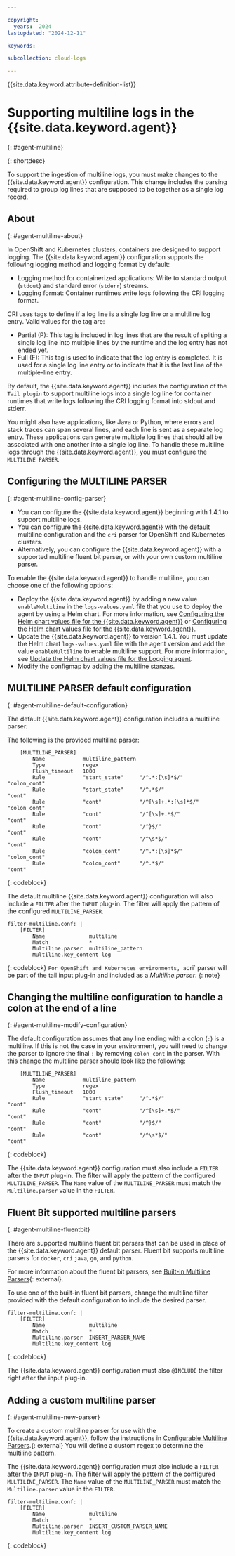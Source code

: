 ```yaml
---

copyright:
  years:  2024
lastupdated: "2024-12-11"

keywords:

subcollection: cloud-logs

---
```


{{site.data.keyword.attribute-definition-list}}


# Supporting multiline logs in the {{site.data.keyword.agent}}
{: #agent-multiline}


{: shortdesc}


To support the ingestion of multiline logs, you must make changes to the {{site.data.keyword.agent}} configuration. This change includes the parsing required to group log lines that are supposed to be together as a single log record.



## About
{: #agent-multiline-about}

In OpenShift and Kubernetes clusters, containers are designed to support logging. The {{site.data.keyword.agent}} configuration supports the following logging method and logging format by default:
- Logging method for containerized applications: Write to standard output (`stdout`) and standard error (`stderr`) streams.
- Logging format: Container runtimes write logs following the CRI logging format.

CRI uses tags to define if a log line is a single log line or a multiline log entry. Valid values for the tag are:
- Partial (P): This tag is included in log lines that are the result of spliting a single log line into multiple lines by the runtime and the log entry has not ended yet.
- Full (F): This tag is used to indicate that the log entry is completed. It is used for a single log line entry or to indicate that it is the last line of the multiple-line entry.

By default, the {{site.data.keyword.agent}} includes the configuration of the `Tail plugin` to support multiline logs into a single log line for container runtimes that write logs following the CRI logging format into stdout and stderr.

You might also have applications, like Java or Python, where errors and stack traces can span several lines, and each line is sent as a separate log entry. These applications can generate multiple log lines that should all be associated with one another into a single log line. To handle these multiline logs through the {{site.data.keyword.agent}}, you must configure the `MULTILINE PARSER`.



## Configuring the MULTILINE PARSER
{: #agent-multiline-config-parser}


- You can configure the {{site.data.keyword.agent}} beginning with 1.4.1 to support multiline logs.
- You can configure the {{site.data.keyword.agent}} with the default multiline configuration and the `cri` parser for OpenShift and Kubernetes clusters.
- Alternatively, you can configure the {{site.data.keyword.agent}} with a supported multiline fluent bit parser, or with your own custom multiline parser.

To enable the {{site.data.keyword.agent}} to handle multiline, you can choose one of the following options:
- Deploy the {{site.data.keyword.agent}} by adding a new value `enableMultiline` in the `logs-values.yaml` file that you use to deploy the agent by using a Helm chart. For more information, see [Configuring the Helm chart values file for the {{site.data.keyword.agent}}](/docs/cloud-logs?topic=cloud-logs-agent-helm-os-deploy#agent-helm-os-deploy-step2) or [Configuring the Helm chart values file for the {{site.data.keyword.agent}}](/docs/cloud-logs?topic=cloud-logs-agent-helm-kube-deploy#agent-helm-kube-deploy-step2).
- Update the {{site.data.keyword.agent}} to version 1.4.1. You must update the Helm chart `logs-values.yaml` file with the agent version and add the value `enableMultiline` to enable multiline support. For more information, see [Update the Helm chart values file for the Logging agent](/docs/cloud-logs?topic=cloud-logs-agent-helm-update#agent-helm-update-step1).
- Modify the configmap by adding the multiline stanzas.


## MULTILINE PARSER default configuration
{: #agent-multiline-default-configuration}

The default {{site.data.keyword.agent}} configuration includes a multiline parser.

The following is the provided multiline parser:

```text
    [MULTILINE_PARSER]
        Name            multiline_pattern
        Type            regex
        Flush_timeout   1000
        Rule            "start_state"     "/^.*:[\s]*$/"               "colon_cont"
        Rule            "start_state"     "/^.*$/"                     "cont"
        Rule            "cont"            "/^[\s]+.*:[\s]*$/"          "colon_cont"
        Rule            "cont"            "/^[\s]+.*$/"                "cont"
        Rule            "cont"            "/^}$/"                      "cont"
        Rule            "cont"            "/^\s*$/"                    "cont"
        Rule            "colon_cont"      "/^.*:[\s]*$/"               "colon_cont"
        Rule            "colon_cont"      "/^.*$/"                     "cont"
```
{: codeblock}

The default multiline {{site.data.keyword.agent}} configuration will also include a `FILTER` after the `INPUT` plug-in. The filter will apply the pattern of the configured `MULTILINE_PARSER`.

```text
filter-multiline.conf: |
    [FILTER]
        Name              multiline
        Match             *
        Multiline.parser  multiline_pattern
        Multiline.key_content log
```
{: codeblock}
`
For OpenShift and Kubernetes environments, a `cri` parser will be part of the tail input plug-in and included as a *Multiline.parser*.
{: note}

## Changing the multiline configuration to handle a colon at the end of a line
{: #agent-multiline-modify-configuration}

The default configuration assumes that any line ending with a colon (`:`) is a multiline. If this is not the case in your environment, you will need to change the parser to ignore the final `:` by removing `colon_cont` in the parser. With this change the multiline parser should look like the following:

```text
    [MULTILINE_PARSER]
        Name            multiline_pattern
        Type            regex
        Flush_timeout   1000
        Rule            "start_state"     "/^.*$/"                     "cont"
        Rule            "cont"            "/^[\s]+.*$/"                "cont"
        Rule            "cont"            "/^}$/"                      "cont"
        Rule            "cont"            "/^\s*$/"                    "cont"
```
{: codeblock}

The {{site.data.keyword.agent}} configuration must also include a `FILTER` after the `INPUT` plug-in. The filter will apply the pattern of the configured `MULTILINE_PARSER`. The `Name` value of the `MULTILINE_PARSER` must match the `Multiline.parser` value in the `FILTER`.

## Fluent Bit supported multiline parsers
{: #agent-multiline-fluentbit}

There are supported multiline fluent bit parsers that can be used in place of the {{site.data.keyword.agent}} default parser. Fluent bit supports multiline parsers for `docker`, `cri` `java`, `go`, and `python`.

For more information about the fluent bit parsers, see [Built-in Multiline Parsers](https://docs.fluentbit.io/manual/administration/configuring-fluent-bit/multiline-parsing#built-in-multiline-parsers){: external}.

To use one of the built-in fluent bit parsers, change the multiline filter provided with the default configuration to include the desired parser.

```text
filter-multiline.conf: |
    [FILTER]
        Name              multiline
        Match             *
        Multiline.parser  INSERT_PARSER_NAME
        Multiline.key_content log
```
{: codeblock}

The {{site.data.keyword.agent}} configuration must also `@INCLUDE` the filter right after the input plug-in.

## Adding a custom multiline parser
{: #agent-multiline-new-parser}

To create a custom multiline parser for use with the {{site.data.keyword.agent}}, follow the instructions in [Configurable Multiline Parsers](https://docs.fluentbit.io/manual/administration/configuring-fluent-bit/multiline-parsing#configurable-multiline-parsers).{: external} You will define a custom regex to determine the multiline pattern.

The {{site.data.keyword.agent}} configuration must also include a `FILTER` after the `INPUT` plug-in. The filter will apply the pattern of the configured `MULTILINE_PARSER`. The `Name` value of the `MULTILINE_PARSER` must match the `Multiline.parser` value in the `FILTER`.

```text
filter-multiline.conf: |
    [FILTER]
        Name              multiline
        Match             *
        Multiline.parser  INSERT_CUSTOM_PARSER_NAME
        Multiline.key_content log
```
{: codeblock}
